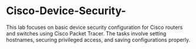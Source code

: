 # Cisco-Device-Security-
This lab focuses on basic device security configuration for Cisco routers and switches using Cisco Packet Tracer. The tasks involve setting hostnames, securing privileged access, and saving configurations properly.
